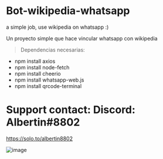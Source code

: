 # Bot-wikipedia-whatsapp
a simple job, use wikipedia on whatsapp :)

Un proyecto simple que hace vincular whatsapp con wikipedia 
 
> Dependencias necesarias:

- npm install axios
- npm install node-fetch
- npm install cheerio
- npm install whatsapp-web.js
- npm install qrcode-terminal

# Support contact: Discord: Albertin#8802 
https://solo.to/albertin8802

![image](https://github.com/Albertin8802/Bot-wikipedia-whatsapp/assets/102251542/23748c4a-da83-4054-b351-38816ea01ee0)

